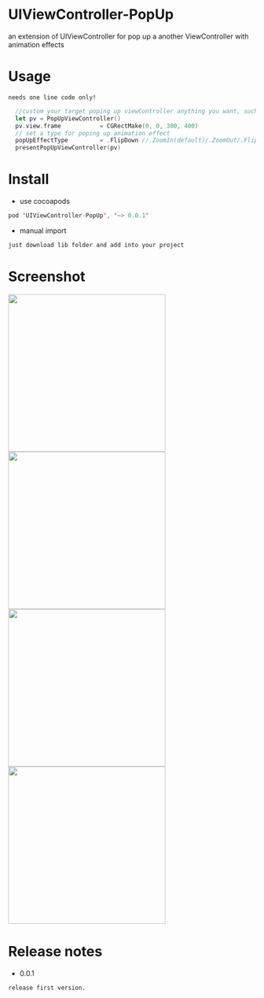 # UIViewController-PopUp
an extension of UIViewController for pop up a another ViewController with animation effects

# Usage
`needs one line code only!`
```swift
  //custom your target poping up viewController anything you want, such as its bound size ...
  let pv = PopUpViewController()
  pv.view.frame           = CGRectMake(0, 0, 300, 400)
  // set a type for poping up animation effect
  popUpEffectType         = .FlipDown //.ZoomIn(default)/.ZoomOut/.FlipUp/.FlipDown
  presentPopUpViewController(pv)
```

# Install

- use cocoapods
```swift
pod 'UIViewController-PopUp', '~> 0.0.1'
```
- manual import
```swift
just download lib folder and add into your project
```

# Screenshot

<img src="Screenshots/screenshot01.gif" width="320">
<img src="Screenshots/screenshot02.gif" width="320">
<img src="Screenshots/screenshot03.gif" width="320">
<img src="Screenshots/screenshot04.gif" width="320">

# Release notes

- 0.0.1

`release first version.`
